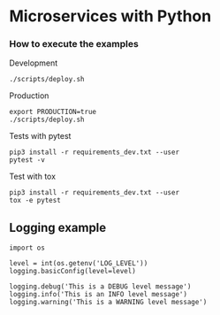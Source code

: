 # Microservices with Python

### How to execute the examples

Development
```
./scripts/deploy.sh
```

Production
```
export PRODUCTION=true
./scripts/deploy.sh
```

Tests with pytest
```
pip3 install -r requirements_dev.txt --user
pytest -v
```

Test with tox
```
pip3 install -r requirements_dev.txt --user
tox -e pytest
```

## Logging example

```
import os

level = int(os.getenv('LOG_LEVEL'))
logging.basicConfig(level=level)

logging.debug('This is a DEBUG level message')
logging.info('This is an INFO level message')
logging.warning('This is a WARNING level message')
```
